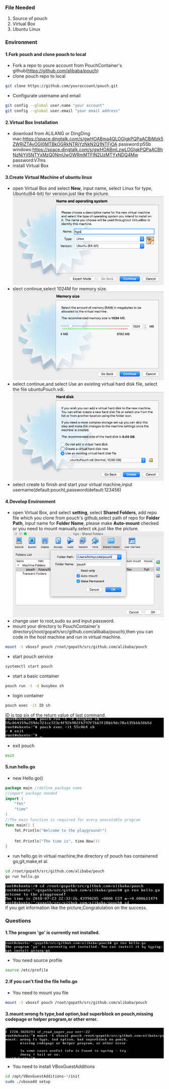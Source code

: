 ### File Needed
1. Source of pouch
2. Virtual Box
3. Ubuntu Linux
### Environment
#### 1.Fork pouch and clone pouch to local
* Fork a repo to youre account from PouchContainer's github(https://github.com/alibaba/pouch)
* clone pouch repo to local
```bash
git clone https://github.com/youraccount/pouch.git
```
* Configurate username and email
```bash
git config --global user.name "your account"
git config --global user.email "your email address"
```
#### 2.Virtual Box Installation
* download from ALILANG or DingDing
  mac:https://space.dingtalk.com/s/gwHOABma4QLOGlgkPQPaACBiMzk5ZWRjZTAyOGI0MTBkOGRkNTRjYzNkN2Q1NTFjOA  password:p5Sb
  windows:https://space.dingtalk.com/s/gwHOABmLzwLOGlgkPQPaACBhNzNjYjI5NTYxMzQ0NmUwOWRmMTFlN2UzMTYxNDQ4Mw password:V7ms
* install Virtual Box
#### 3.Create Virtual Machine of ubuntu linux
* open Virtual Box and select **New**, input name, select Linux for type, Ubuntu(64-bit) for version.just like the picture.
![1.png](./img/1.png) 
* slect continue,select 1024M for memory size.
![2.png](./img/2.png) 
* select continue,and select Use an existing virtual hard disk file, select the file ubuntuPouch.vdi.
![3.png](./img/3.png) 
* select create to finish and start your virtual machine,input username(default:pouch),password(default:123456)
#### 4.Develop Environment
* open Virtual Box, and select **setting**, select **Shared Folders**, add repo file  which you clone from pouch's github,select path of repo for **Folder Path**, input name for **Folder Name**, please make **Auto-mount** checked or you need to mount manually.select ok.just like the picture.
![4.png](./img/4.png)
* change user to root,sudo su and input password.
* mount your directory to PouchContainer's directory(/root/gopath/src/github.com/alibaba/pouch),then you can code in the host machine and run in virtual machine.
```bash
mount -t vboxsf pouch /root/gopath/src/github.com/alibaba/pouch
```
* start pouch service
```bash
systemctl start pouch
```
* start a basic container
```bash
pouch run -t -d busybox sh
```
* login container
```bash
pouch exec -it ID sh
```
ID is top six of the return value of last command.
![5.png](./img/5.png) 
* exit pouch
```bash
exit
```
#### 5.run hello.go
* new Hello.go()
```go
package main //define package name
//import package needed
import (
	"fmt"
	"time"
)
//The main function is required for every executable program
func main() {
	fmt.Println("Welcome to the playground!")

	fmt.Println("The time is", time.Now())
}
```
* run hello.go in virtual machine,the directory of pouch has containered go,git,make,et al.
```bash
cd /root/gopath/src/github.com/alibaba/pouch
go run hello.go
```
![6.png](./img/6.png) 
if you get information like the picture,Congratulation on the success.
### Questions
#### 1.The program 'go' is currently not installed.
![7.png](./img/7.png) 
* You need source profile
```bash
source /etc/profile
```
#### 2.If you can't find the file hello.go
* You need to mount you file 
```bash
mount -t vboxsf pouch /root/gopath/src/github.com/alibaba/pouch
```
#### 3.mount:wrong fs type,bad option,bad superblock on pouch,missing codepage or helper program,or other error.
![8.png](./img/8.png) 
* You need to install VBoxGuestAdditions
```bash
cd /opt/VBoxGuestAdditions-*/init
sudo ./vboxadd setup
```